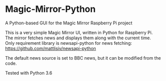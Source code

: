 # Magic-Mirror-Python
A Python-based GUI for the Magic Mirror Raspberry Pi project

This is a very simple Magic Mirror UI, written in Python for Raspberry Pi.
The mirror fetches news and displays them along with the current time.
Only requirement library is newsapi-python for news fetching: https://github.com/mattlisiv/newsapi-python

The default news source is set to BBC news, but it can be modified from the code.

Tested with Python 3.6

